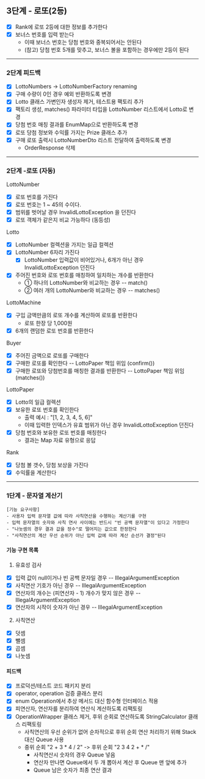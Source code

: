 ## 3단계 - 로또(2등)

- [x] Rank에 로또 2등에 대한 정보를 추가한다
- [x] 보너스 번호를 입력 받는다
    - 이때 보너스 번호는 당첨 번호와 중복되어서는 안된다
    - (참고) 당첨 번호 5개를 맞추고, 보너스 볼을 포함하는 경우에만 2등이 된다

---

### 2단계 피드백

- [x] LottoNumbers -> LottoNumberFactory renaming
- [x] 구매 수량이 0인 경우 예외 반환하도록 변경
- [x] Lotto 클래스 가변인자 생성자 제거, 테스트용 팩토리 추가
- [x] 팩토리 생성, matches() 파라미터 타입을 LottoNumber 리스트에서 Lotto로 변경
- [x] 당첨 번호 매칭 결과를 EnumMap으로 반환하도록 변경
- [x] 로또 당첨 정보와 수익률 가지는 Prize 클래스 추가
- [x] 구매 로또 출력시 LottoNumberDto 리스트 전달하여 출력하도록 변경
    - OrderResponse 삭제

---

### 2단계 -로또 (자동)

LottoNumber

- [x] 로또 번호를 가진다
- [x] 로또 번호는 1 ~ 45의 수이다.
- [x] 범위를 벗어날 경우 InvalidLottoException 을 던진다
- [x] 로또 객체가 같은지 비교 가능하다 (동등성)

Lotto

- [x] LottoNumber 컬렉션을 가지는 일급 컬렉션
- [x] LottoNumber 6자리 가진다
    - [x] LottoNumber 입력값이 비어있거나, 6개가 아닌 경우 InvalidLottoException 던진다
- [x] 주어진 번호와 로또 번호를 매칭하여 일치하는 개수를 반환한다
    - ① 하나의 LottoNumber와 비교하는 경우 -- match()
    - ② 여러 개의 LottoNumber와 비교하는 경우 -- matches()

LottoMachine

- [x] 구입 금액만큼의 로또 개수를 계산하여 로또를 반환한다
    - 로또 한장 당 1,000원
- [x] 6개의 랜덤한 로또 번호를 반환한다

Buyer

- [x] 주어진 금액으로 로또를 구매한다
- [x] 구매한 로또를 확인한다 -- LottoPaper 책임 위임 (confirm())
- [x] 구매한 로또와 당첨번호를 매칭한 결과를 반환한다 -- LottoPaper 책임 위임 (matches())

LottoPaper

- [x] Lotto의 일급 컬렉션
- [x] 보유한 로또 번호를 확인한다
    - 출력 예시 : "[1, 2, 3, 4, 5, 6]"
    - 이때 입력한 인덱스가 유효 범위가 아닌 경우 InvalidLottoException 던진다
- [x] 당첨 번호와 보유한 로또 번호를 매칭한다
    - 결과는 Map 자료 유형으로 응답

Rank

- [x] 당첨 볼 갯수, 당첨 보상을 가진다
- [x] 수익률을 계산한다

---

### 1단계 - 문자열 계산기

```text
[기능 요구사항]
- 사용자 입력 문자열 값에 따라 사칙연산을 수행하는 계산기를 구현 
- 입력 문자열의 숫자와 사칙 연사 사이에는 반드시 "빈 공백 문자열"이 있다고 가정한다
- "나눗셈의 경우 결과 값을 정수"로 떨어지는 값으로 한정한다
- "사칙연산의 계산 우선 순위가 아닌 입력 값에 따라 계산 순선가 결정"된다
```

#### 기능 구현 목록

1. 유효성 검사

- [x] 입력 값이 null이거나 빈 공백 문자일 경우 -- IllegalArgumentException
- [x] 사칙연산 기호가 아닌 경우 -- IllegalArgumentException
- [x] 연산자의 개수는 (피연산자 - 1) 개수가 맞지 않은 경우 -- IllegalArgumentException
- [x] 연산자의 시작이 숫자가 아닌 경우 -- IllegalArgumentException

2. 사칙연산

- [x] 덧셈
- [x] 뺄셈
- [x] 곱셈
- [x] 나눗셈

#### 피드백

- [x] 프로덕션/테스트 코드 패키지 분리
- [x] operator, operation 검증 클래스 분리
- [x] enum Operation에서 추상 메서드 대신 함수형 인터페이스 적용
- [x] 피연산자, 연산자를 분리하여 연산식 계산하도록 리팩토링
- [x] OperationWrapper 클래스 제거, 후위 순회로 연산하도록 StringCalculator 클래스 리팩토링
    - 사칙연산의 우선 순위가 없어 순차적으로 후위 순회 연산 처리하기 위해 Stack 대신 Queue 사용
    - 중위 순회 "2 + 3 * 4 / 2" -> 후위 순회 "2 3 4 2 + * /"
        - 사칙연산시 숫자의 경우 Queue 넣음
        - 연산자 만나면 Queue에서 두 개 뽑아서 계산 후 Queue 맨 앞에 추가
        - Queue 남은 숫자가 최종 연산 결과
